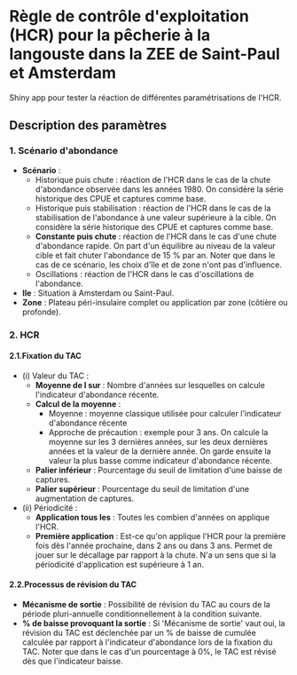 # Règle de contrôle d'exploitation (HCR) pour la pêcherie à la langouste dans la ZEE de Saint-Paul et Amsterdam

Shiny app pour tester la réaction de différentes paramétrisations de l'HCR.

## Description des paramètres

### 1. Scénario d'abondance

- **Scénario** :
  - Historique puis chute : réaction de l'HCR dans le cas de la chute d'abondance observée dans les années 1980. On considère la série historique des CPUE et captures comme base.
  - Historique puis stabilisation : réaction de l'HCR dans le cas de la stabilisation de l'abondance à une valeur supérieure à la cible. On considère la série historique des CPUE et captures comme base.
  - **Constante puis chute** : réaction de l'HCR dans le cas d'une chute d'abondance rapide. On part d'un équilibre au niveau de la valeur cible et fait chuter l'abondance de 15 % par an. Noter que dans le cas de ce scénario, les choix d'île et de zone n'ont pas d'influence.
  - Oscillations : réaction de l'HCR dans le cas d'oscillations de l'abondance.
- **Ile** : Situation à Amsterdam ou Saint-Paul.
- **Zone** : Plateau péri-insulaire complet ou application par zone (côtière ou profonde).
  
### 2. HCR

#### 2.1.Fixation du TAC

- (i) Valeur du TAC :
  - **Moyenne de I sur** : Nombre d'années sur lesquelles on calcule l'indicateur d'abondance récente.
  - **Calcul de la moyenne** :
    - Moyenne : moyenne classique utilisée pour calculer l'indicateur d'abondance récente
    - Approche de précaution : exemple pour 3 ans. On calcule la moyenne sur les 3 dernières années, sur les deux dernières années et la valeur de la dernière année. On garde ensuite la valeur la plus basse comme indicateur d'abondance récente.
  - **Palier inférieur** : Pourcentage du seuil de limitation d'une baisse de captures.
  - **Palier supérieur** : Pourcentage du seuil de limitation d'une augmentation de captures.
- (ii) Périodicité :
  - **Application tous les** : Toutes les combien d'années on applique l'HCR.
  - **Première application** : Est-ce qu'on applique l'HCR pour la première fois dès l'année prochaine, dans 2 ans ou dans 3 ans. Permet de jouer sur le décallage par rapport à la chute. N'a un sens que si la périodicité d'application est supérieure à 1 an.

#### 2.2.Processus de révision du TAC

- **Mécanisme de sortie** : Possibilité de révision du TAC au cours de la période pluri-annuelle conditionnellement à la condition suivante.
- **% de baisse provoquant la sortie** : Si 'Mécanisme de sortie' vaut oui, la révision du TAC est déclenchée par un % de baisse de cumulée calculée par rapport à l'indicateur d'abondance lors de la fixation du TAC. Noter que dans le cas d'un pourcentage à 0%, le TAC est révisé dès que l'indicateur baisse.
